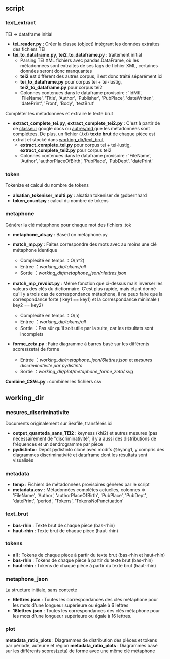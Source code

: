 ## script

### text_extract

TEI -> dataframe initial

- **tei_reader.py** : Créer la classe (object) intégrant les données extraites des fichiers TEI
- **tei_to_dataframe.py**, **tei2_to_dataframe.py** :  traitement initial
  - Parsing TEI XML fichiers avec pandas.DataFrame, où les métadonnées sont extraites de ses tags de fichier XML, certaines données seront donc manquantes
  - **tei2** est différent des autres corpus, il est donc traité séparément ici
  - **tei_to_dataframe.py** pour corpus tei + tei-lustig, **tei2_to_dataframe.py** pour corpus tei2
  - Colonnes contenues dans le dataframe provisoire :  'IdMtl', 'FileName', 'Title', 'Author', 'Publisher', 'PubPlace', 'dateWritten', 'datePrint', 'Front', 'Body', 'textBrut'

Compléter les métadonnées et extraire le texte brut

- **extract_complete_tei.py**, **extract_complete_tei2.py** :  C'est à partir de ce [classeur](https://docs.google.com/spreadsheets/d/1_xUK1uP209UCjJ9agqr_Zik65u08A8rOAVo53PTtj8Y/edit#gid=731925022) google docs ou [autres/md ](https://gitlab.huma-num.fr/methal/corpus-methal-all/-/tree/main/autres/md)que les métadonnées sont complétées. De plus, un fichier (.txt) **texte brut** de chaque pièce est extrait et stocké dans [working_dir/text_brut](https://gitlab.huma-num.fr/methal/corpus-methal-all/-/tree/main/code/working_dir/text_brut)
  - **extract_complete_tei.py** pour corpus tei + tei-lustig, **extract_complete_tei2.py** pour corpus tei2
  - Colonnes contenues dans le dataframe provisoire :  'FileName', 'Author', 'authorPlaceOfBirth',  'PubPlace', 'PubDept', 'datePrint'

### token

Tokenize et calcul du nombre de tokens

- **alsatian_tokeniser_multi.py** :  alsatian tokeniser de @dbernhard
- **token_count.py** :  calcul du nombre de tokens

### metaphone

Générer la clé métaphone pour chaque mot des fichiers .tok

- **metaphone_als.py** :  Based on metaphone.py

- **match_mp.py** :  Faites correspondre des mots avec au moins une clé métaphone identique
  - Complexité en temps ：O(n^2)
  - Entrée ：*working_dir/tokens/all*
  - Sortie ：*working_dir/metaphone_json/nlettres.json*

- **match_mp_revdict.py** : Même fonction que ci-dessus mais inverser les valeurs des clés du dictionnaire. C'est plus rapide, mais étant donné qu'il y a trois cas de correspondance métaphone, il ne peux faire que la correspondance forte ( key1 == key1) et la correspondance minimale ( key2 == key2)
  - Complexité en temps ：O(n)
  - Entrée ：*working_dir/tokens/all*
  - Sortie ：Pas sûr qu'il soit utile par la suite, car les résultats sont incomplets

- **forme_zeta.py** :  Faire diagramme à barres basé sur les différents scores(zeta) de forme
  - Entrée ：*working_dir/metaphone_json/6lettres.json* et *mesures discriminativite par pydistinto*
  - Sortie ：*working_dir/plot/metaphone_forme_zeta/.svg*

**Combine_CSVs.py** :  combiner les fichiers csv

## working_dir

### mesures_discriminativite

Documents originalement sur Seafile, transférés ici

- **output_quanteda_sans_TEI2** : keyness (khi2) et autres mesures (pas nécessairement de "discriminativité", il y a aussi des distributions de fréquences et un dendrogramme par pièce
- **pydistinto** : Dépôt pydistinto cloné avec modifs @hyang1, y compris des diagrammes discriminativité et dataframe dont les résultats sont visualisés

### metadata

- **temp** :  Fichiers de métadonnées provisoires générés par le script
- **metadata.csv** :  Métadonnées complètes actuelles, colonnes =>  'FileName', 'Author', 'authorPlaceOfBirth',  'PubPlace', 'PubDept', 'datePrint', 'period', 'Tokens', 'TokensNoPunctuation'

### text_brut

- **bas-rhin** :  Texte brut de chaque pièce (bas-rhin)
- **haut-rhin** :  Texte brut de chaque pièce (haut-rhin)

### tokens

- **all** :  Tokens de chaque pièce à partir du texte brut (bas-rhin et haut-rhin)
- **bas-rhin** :  Tokens de chaque pièce à partir du texte brut (bas-rhin)
- **haut-rhin** :  Tokens de chaque pièce à partir du texte brut (haut-rhin)

### metaphone_json

 La structure initiale, sans contexte

- **6lettres.json** : Toutes les correspondances des clés métaphone pour les mots d'une longueur supérieure ou égale à 6 lettres
- **16lettres.json** : Toutes les correspondances des clés métaphone pour les mots d'une longueur supérieure ou égale à 16 lettres.

### plot

**metadata_ratio_plots** : Diagrammes de distribution des pièces et tokens par période, auteur·e et région
**metadata_ratio_plots** : Diagrammes basé sur les différents scores(zeta) de forme avec une même clé métaphone
